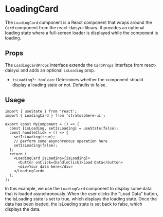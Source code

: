 # LoadingCard

The `LoadingCard` component is a React component that wraps around the `Card` component from the react-daisyui library. It provides an optional loading state where a full-screen loader is displayed while the component is loading.

## Props

The `LoadingCardProps` interface extends the `CardProps` interface from react-daisyui and adds an optional `isLoading` prop.

- `isLoading?: boolean`: Determines whether the component should display a loading state or not. Defaults to false.

## Usage

```tsx
import { useState } from 'react';
import { LoadingCard } from 'stratosphere-ui';

export const MyComponent = () => {
  const [isLoading, setIsLoading] = useState(false);
  const handleClick = () => {
    setIsLoading(true);
    // perform some asynchronous operation here
    setIsLoading(false);
  };
  return (
    <LoadingCard isLoading={isLoading}>
      <button onClick={handleClick}>Load Data</button>
      <div>Your data here</div>
    </LoadingCard>
  );
};
```

In this example, we use the `LoadingCard` component to display some data that is loaded asynchronously. When the user clicks the "Load Data" button, the isLoading state is set to true, which displays the loading state. Once the data has been loaded, the isLoading state is set back to false, which displays the data.
